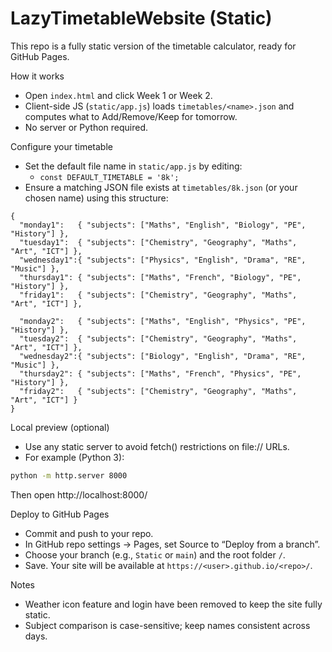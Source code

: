  # LazyTimetableWebsite (Static)
 
 This repo is a fully static version of the timetable calculator, ready for GitHub Pages.
 
 How it works
 - Open `index.html` and click Week 1 or Week 2.
 - Client-side JS (`static/app.js`) loads `timetables/<name>.json` and computes what to Add/Remove/Keep for tomorrow.
 - No server or Python required.
 
 Configure your timetable
 - Set the default file name in `static/app.js` by editing:
   - `const DEFAULT_TIMETABLE = '8k';`
 - Ensure a matching JSON file exists at `timetables/8k.json` (or your chosen name) using this structure:
 
 ```
 {
   "monday1":   { "subjects": ["Maths", "English", "Biology", "PE", "History"] },
   "tuesday1":  { "subjects": ["Chemistry", "Geography", "Maths", "Art", "ICT"] },
   "wednesday1":{ "subjects": ["Physics", "English", "Drama", "RE", "Music"] },
   "thursday1": { "subjects": ["Maths", "French", "Biology", "PE", "History"] },
   "friday1":   { "subjects": ["Chemistry", "Geography", "Maths", "Art", "ICT"] },
 
   "monday2":   { "subjects": ["Maths", "English", "Physics", "PE", "History"] },
   "tuesday2":  { "subjects": ["Chemistry", "Geography", "Maths", "Art", "ICT"] },
   "wednesday2":{ "subjects": ["Biology", "English", "Drama", "RE", "Music"] },
   "thursday2": { "subjects": ["Maths", "French", "Physics", "PE", "History"] },
   "friday2":   { "subjects": ["Chemistry", "Geography", "Maths", "Art", "ICT"] }
 }
 ```
 
 Local preview (optional)
 - Use any static server to avoid fetch() restrictions on file:// URLs.
 - For example (Python 3):
 
 ```bash
 python -m http.server 8000
 ```
 
 Then open http://localhost:8000/
 
 Deploy to GitHub Pages
 - Commit and push to your repo.
 - In GitHub repo settings → Pages, set Source to “Deploy from a branch”.
 - Choose your branch (e.g., `Static` or `main`) and the root folder `/`.
 - Save. Your site will be available at `https://<user>.github.io/<repo>/`.
 
 Notes
 - Weather icon feature and login have been removed to keep the site fully static.
 - Subject comparison is case-sensitive; keep names consistent across days.